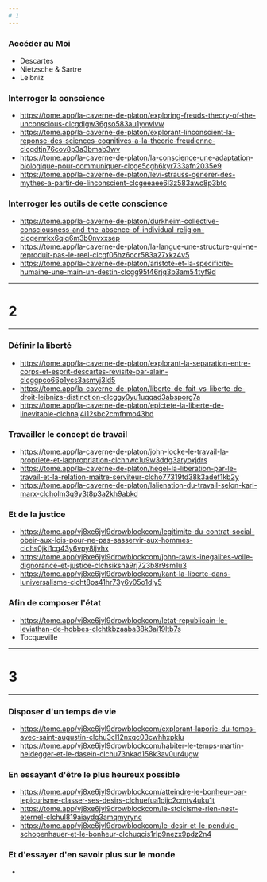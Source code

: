 ```yaml
---
# 1
---
```


### Accéder au Moi
- Descartes
- Nietzsche & Sartre
- Leibniz
### Interroger la conscience
- https://tome.app/la-caverne-de-platon/exploring-freuds-theory-of-the-unconscious-clcgdlgw36gso583au1yvwlvw
- https://tome.app/la-caverne-de-platon/explorant-linconscient-la-reponse-des-sciences-cognitives-a-la-theorie-freudienne-clcgdtjn76cov8p3a3bmab3wv
- https://tome.app/la-caverne-de-platon/la-conscience-une-adaptation-biologique-pour-communiquer-clcge5cgh6kyr733afn2035e9
- https://tome.app/la-caverne-de-platon/levi-strauss-generer-des-mythes-a-partir-de-linconscient-clcgeeaee6l3z583awc8p3bto
### Interroger les outils de cette conscience
- https://tome.app/la-caverne-de-platon/durkheim-collective-consciousness-and-the-absence-of-individual-religion-clcgemrkx6qiq6m3b0nvxxsep
- https://tome.app/la-caverne-de-platon/la-langue-une-structure-qui-ne-reproduit-pas-le-reel-clcgf05hz6ocr583a27xkz4v5
- https://tome.app/la-caverne-de-platon/aristote-et-la-specificite-humaine-une-main-un-destin-clcgg95t46rjq3b3am54tyf9d

---
# 2
---

### Définir la liberté 
- https://tome.app/la-caverne-de-platon/explorant-la-separation-entre-corps-et-esprit-descartes-revisite-par-alain-clcggpco66p1ycs3asmyj3ld5
- https://tome.app/la-caverne-de-platon/liberte-de-fait-vs-liberte-de-droit-leibnizs-distinction-clcggy0yu1uqqad3absporg7a
- https://tome.app/la-caverne-de-platon/epictete-la-liberte-de-linevitable-clchnaj4i12sbc2cmfhmo43bd
### Travailler le concept de travail
- https://tome.app/la-caverne-de-platon/john-locke-le-travail-la-propriete-et-lappropriation-clchnwc1u9w3ddg3aryoxjdrs
- https://tome.app/la-caverne-de-platon/hegel-la-liberation-par-le-travail-et-la-relation-maitre-serviteur-clcho77319td38k3adef1kb2y
- https://tome.app/la-caverne-de-platon/lalienation-du-travail-selon-karl-marx-clcholm3q9y3t8p3a2kh9abkd
### Et de la justice
- https://tome.app/vj8xe6jyl9drowblockcom/legitimite-du-contrat-social-obeir-aux-lois-pour-ne-pas-sasservir-aux-hommes-clchs0jki1cg43y6vpy8ijvhx
- https://tome.app/vj8xe6jyl9drowblockcom/john-rawls-inegalites-voile-dignorance-et-justice-clchsiksna9rj723b8r9sm1u3
- https://tome.app/vj8xe6jyl9drowblockcom/kant-la-liberte-dans-luniversalisme-clcht8ps41hr73y6v05o1djy5
### Afin de composer l'état
- https://tome.app/vj8xe6jyl9drowblockcom/letat-republicain-le-leviathan-de-hobbes-clchtkbzaaba38k3ai19ltb7s
- Tocqueville

---
# 3 
---

### Disposer d'un temps de vie
- https://tome.app/vj8xe6jyl9drowblockcom/explorant-laporie-du-temps-avec-saint-augustin-clchu3cl12nxqc03cwhhxpklu
- https://tome.app/vj8xe6jyl9drowblockcom/habiter-le-temps-martin-heidegger-et-le-dasein-clchu73nkad158k3av0ur4ugw
### En essayant d'être le plus heureux possible
- https://tome.app/vj8xe6jyl9drowblockcom/atteindre-le-bonheur-par-lepicurisme-classer-ses-desirs-clchuefua1oijc2cmtv4uku1t
- https://tome.app/vj8xe6jyl9drowblockcom/le-stoicisme-rien-nest-eternel-clchul819aiaydg3amqmyrync
- https://tome.app/vj8xe6jyl9drowblockcom/le-desir-et-le-pendule-schopenhauer-et-le-bonheur-clchuqcis1rlp9nezx9pdz2n4
### Et d'essayer d'en savoir plus sur le monde
- 
